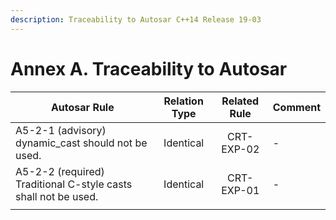 ```yaml
---
description: Traceability to Autosar C++14 Release 19-03
---
```


# Annex A. Traceability to Autosar

| Autosar Rule                                                   | Relation Type | Related Rule | Comment |
| -------------------------------------------------------------- | :-----------: | :----------: | ------- |
| A5-2-1 (advisory) dynamic\_cast should not be used.            |   Identical   |  CRT-EXP-02  | -       |
| A5-2-2 (required) Traditional C-style casts shall not be used. |   Identical   |  CRT-EXP-01  | -       |
|                                                                |               |              |         |
